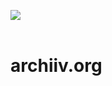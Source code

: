 ![](https://d2w9rnfcy7mm78.cloudfront.net/36095870/original_b76f1bca41f061e92d0723f0c9cf6b30.png?1745023951?bc=0)
</br></br>
# archiiv.org
